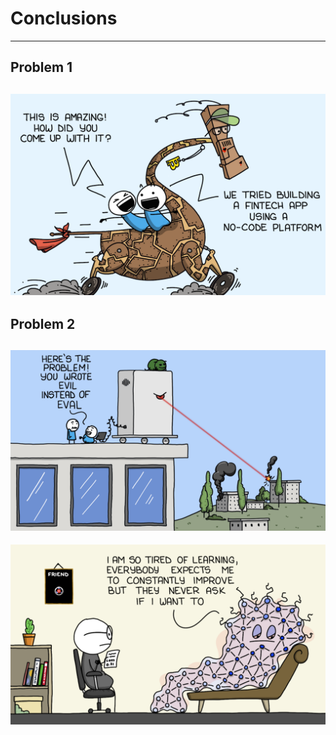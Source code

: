 # Conclusions
---
## Problem 1
![image](https://github.com/cstefanache/templlmos/blob/main/images/problem-2.png?raw=true)
---
## Problem 2
![image](https://github.com/cstefanache/templlmos/blob/main/images/problem-1.png?raw=true)
---
![image](https://github.com/cstefanache/templlmos/blob/main/images/care-1.png?raw=true)